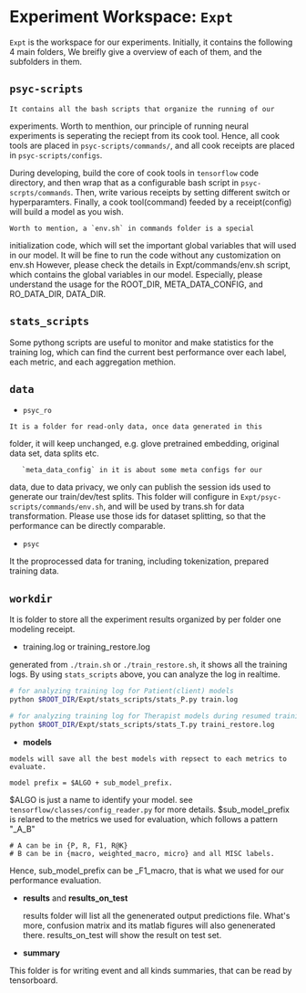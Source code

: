 # Experiment Workspace: `Expt`

   `Expt` is the workspace for our experiments. Initially, it contains the following 4 main folders,
    We breifly give a overview of each of them, and the subfolders in them.

## `psyc-scripts`

    It contains all the bash scripts that organize the running of our
   experiments.  Worth to menthion, our principle of running neural
   experiments is seperating the reciept from its cook tool.  Hence,
   all cook tools are placed in `psyc-scripts/commands/`, and all cook
   receipts are placed in `psyc-scripts/configs`.

   During developing, build the core of cook tools in `tensorflow`
   code directory, and then wrap that as a configurable bash script in
   `psyc-scrpts/commands`. Then, write various receipts by setting
   different switch or hyperparamters. Finally, a cook tool(command)
   feeded by a receipt(config) will build a model as you wish.

    Worth to mention, a `env.sh` in commands folder is a special
   initialization code, which will set the important global variables
   that will used in our model.  It will be fine to run the code
   without any customization on env.sh However, please check the
   details in Expt/commands/env.sh script, which contains the global
   variables in our model.  Especially, please understand the usage
   for the ROOT_DIR, META_DATA_CONFIG, and RO_DATA_DIR, DATA_DIR.

##  `stats_scripts`

   Some pythong scripts are useful to monitor and make statistics for
   the training log, which can find the current best performance over
   each label, each metric, and each aggregation methion.

## `data`

   - `psyc_ro`

    It is a folder for read-only data, once data generated in this
   folder, it will keep unchanged, e.g. glove pretrained embedding,
   original data set, data splits etc.

       `meta_data_config` in it is about some meta configs for our
   data, due to data privacy, we only can publish the session ids used
   to generate our train/dev/test splits. This folder will configure
   in `Expt/psyc-scripts/commands/env.sh`, and will be used by
   trans.sh for data transformation.  Please use those ids for dataset
   splitting, so that the performance can be directly comparable.

   - `psyc`

   It the proprocessed data for traning, including tokenization, prepared training data.

## `workdir`

   It is folder to store all the experiment results organized by per folder one modeling receipt.

   - training.log or training_restore.log

   generated from `./train.sh` or `./train_restore.sh`, it shows all the training logs.
   By using `stats_scripts` above, you can analyze the log in realtime.
  ```bash
  # for analyzing training log for Patient(client) models
  python $ROOT_DIR/Expt/stats_scripts/stats_P.py train.log

  # for analyzing training log for Therapist models during resumed training.
  python $ROOT_DIR/Expt/stats_scripts/stats_T.py traini_restore.log
  ```

   - **models**

    models will save all the best models with repsect to each metrics to evaluate.
```
model prefix = $ALGO + sub_model_prefix.
```

$ALGO is just a name to identify your model. see `tensorflow/classes/config_reader.py` for more details.
$sub_model_prefix is relared to the metrics we used for evaluation, which follows a pattern "_A_B"

```
# A can be in {P, R, F1, R@K}
# B can be in {macro, weighted_macro, micro} and all MISC labels.
```

Hence, sub_model_prefix can be _F1_macro, that is what we used for our performance evaluation.

   - **results** and **results_on_test**

     results folder will list all the genenerated output predictions file.
     What's more, confusion matrix and its matlab figures will also genenerated there.
     results_on_test will show the result on test set.

   - **summary**

   This folder is for writing event and all kinds summaries, that can be read by tensorboard. 
